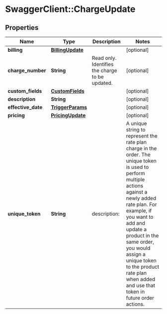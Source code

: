 # SwaggerClient::ChargeUpdate

## Properties
Name | Type | Description | Notes
------------ | ------------- | ------------- | -------------
**billing** | [**BillingUpdate**](BillingUpdate.md) |  | [optional] 
**charge_number** | **String** | Read only. Identifies the charge to be updated.  | [optional] 
**custom_fields** | [**CustomFields**](CustomFields.md) |  | [optional] 
**description** | **String** |  | [optional] 
**effective_date** | [**TriggerParams**](TriggerParams.md) |  | [optional] 
**pricing** | [**PricingUpdate**](PricingUpdate.md) |  | [optional] 
**unique_token** | **String** | description: |   A unique string to represent the rate plan charge in the order. The unique token is used to perform multiple actions against a newly added rate plan. For example, if you want to add and update a product in the same order, you would assign a unique token to the product rate plan when added and use that token in future order actions.  | [optional] 


